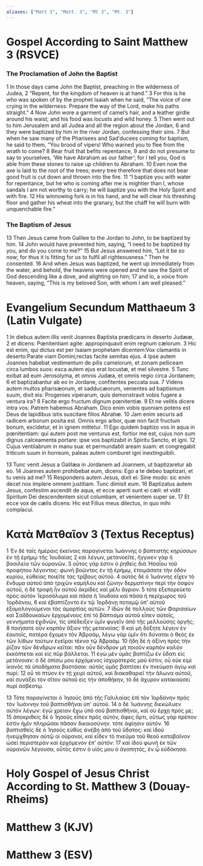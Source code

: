 ```yaml
---
aliases: ["Matt 3", "Matt. 3", "Mt 3", "Mt. 3"]
---
```



# Gospel According to Saint Matthew 3 (RSVCE)

### The Proclamation of John the Baptist
1 In those days came John the Baptist, preaching in the wilderness of Judea,
2 “Repent, for the kingdom of heaven is at hand.”
3 For this is he who was spoken of by the prophet Isaiah when he said, “The voice of one crying in the wilderness: Prepare the way of the Lord, make his paths straight.”
4 Now John wore a garment of camel’s hair, and a leather girdle around his waist; and his food was locusts and wild honey.
5 Then went out to him Jerusalem and all Judea and all the region about the Jordan,
6 and they were baptized by him in the river Jordan, confessing their sins.
7 But when he saw many of the Pharisees and Sadʹducees coming for baptism, he said to them, “You brood of vipers! Who warned you to flee from the wrath to come?
8 Bear fruit that befits repentance,
9 and do not presume to say to yourselves, ‘We have Abraham as our father’; for I tell you, God is able from these stones to raise up children to Abraham.
10 Even now the axe is laid to the root of the trees; every tree therefore that does not bear good fruit is cut down and thrown into the fire.
11 “I baptize you with water for repentance, but he who is coming after me is mightier than I, whose sandals I am not worthy to carry; he will baptize you with the Holy Spirit and with fire.
12 His winnowing fork is in his hand, and he will clear his threshing floor and gather his wheat into the granary, but the chaff he will burn with unquenchable fire.”
### The Baptism of Jesus
13 Then Jesus came from Galilee to the Jordan to John, to be baptized by him.
14 John would have prevented him, saying, “I need to be baptized by you, and do you come to me?”
15 But Jesus answered him, “Let it be so now; for thus it is fitting for us to fulfil all righteousness.” Then he consented.
16 And when Jesus was baptized, he went up immediately from the water, and behold, the heavens were opened and he saw the Spirit of God descending like a dove, and alighting on him;
17 and lo, a voice from heaven, saying, “This is my beloved Son, with whom I am well pleased.”


# Evangelium Secundum Matthaeum 3 (Latin Vulgate)

1 In diebus autem illis venit Joannes Baptista prædicans in deserto Judææ,
2 et dicens: Pœnitentiam agite: appropinquavit enim regnum cælorum.
3 Hic est enim, qui dictus est per Isaiam prophetam dicentem:Vox clamantis in deserto:Parate viam Domini;rectas facite semitas ejus.
4 Ipse autem Joannes habebat vestimentum de pilis camelorum, et zonam pelliceam circa lumbos suos: esca autem ejus erat locustæ, et mel silvestre.
5 Tunc exibat ad eum Jerosolyma, et omnis Judæa, et omnis regio circa Jordanem;
6 et baptizabantur ab eo in Jordane, confitentes peccata sua.
7 Videns autem multos pharisæorum, et sadducæorum, venientes ad baptismum suum, dixit eis: Progenies viperarum, quis demonstravit vobis fugere a ventura ira?
8 Facite ergo fructum dignum pœnitentiæ.
9 Et ne velitis dicere intra vos: Patrem habemus Abraham. Dico enim vobis quoniam potens est Deus de lapidibus istis suscitare filios Abrahæ.
10 Jam enim securis ad radicem arborum posita est. Omnis ergo arbor, quæ non facit fructum bonum, excidetur, et in ignem mittetur.
11 Ego quidem baptizo vos in aqua in pœnitentiam: qui autem post me venturus est, fortior me est, cujus non sum dignus calceamenta portare: ipse vos baptizabit in Spiritu Sancto, et igni.
12 Cujus ventilabrum in manu sua: et permundabit aream suam: et congregabit triticum suum in horreum, paleas autem comburet igni inextinguibili.

13 Tunc venit Jesus a Galilæa in Jordanem ad Joannem, ut baptizaretur ab eo.
14 Joannes autem prohibebat eum, dicens: Ego a te debeo baptizari, et tu venis ad me?
15 Respondens autem Jesus, dixit ei: Sine modo: sic enim decet nos implere omnem justitiam. Tunc dimisit eum.
16 Baptizatus autem Jesus, confestim ascendit de aqua, et ecce aperti sunt ei cæli: et vidit Spiritum Dei descendentem sicut columbam, et venientem super se.
17 Et ecce vox de cælis dicens: Hic est Filius meus dilectus, in quo mihi complacui.


# Κατὰ Ματθαῖον 3 (Textus Receptus)

1 Ἐν δὲ ταῖς ἡμέραις ἐκείναις παραγίνεται Ἰωάννης ὁ βαπτιστὴς κηρύσσων ἐν τῇ ἐρήμῳ τῆς Ἰουδαίας
2 καὶ λέγων, μετανοεῖτε, ἤγγικεν γὰρ ἡ βασιλεία τῶν οὐρανῶν.
3 οὗτος γάρ ἐστιν ὁ ῥηθεὶς διὰ Ἠσαΐου τοῦ προφήτου λέγοντος: φωνὴ βοῶντος ἐν τῇ ἐρήμῳ, ἑτοιμάσατε τὴν ὁδὸν κυρίου, εὐθείας ποιεῖτε τὰς τρίβους αὐτοῦ.
4 αὐτὸς δὲ ὁ Ἰωάννης εἶχεν τὸ ἔνδυμα αὐτοῦ ἀπὸ τριχῶν καμήλου καὶ ζώνην δερματίνην περὶ τὴν ὀσφὺν αὐτοῦ, ἡ δὲ τροφὴ ἦν αὐτοῦ ἀκρίδες καὶ μέλι ἄγριον.
5 τότε ἐξεπορεύετο πρὸς αὐτὸν Ἱεροσόλυμα καὶ πᾶσα ἡ Ἰουδαία καὶ πᾶσα ἡ περίχωρος τοῦ Ἰορδάνου,
6 καὶ ἐβαπτίζοντο ἐν τῷ Ἰορδάνῃ ποταμῷ ὑπ' αὐτοῦ ἐξομολογούμενοι τὰς ἁμαρτίας αὐτῶν.
7 ἰδὼν δὲ πολλοὺς τῶν Φαρισαίων καὶ Σαδδουκαίων ἐρχομένους ἐπὶ τὸ βάπτισμα αὐτοῦ εἶπεν αὐτοῖς, γεννήματα ἐχιδνῶν, τίς ὑπέδειξεν ὑμῖν φυγεῖν ἀπὸ τῆς μελλούσης ὀργῆς;
8 ποιήσατε οὖν καρπὸν ἄξιον τῆς μετανοίας:
9 καὶ μὴ δόξητε λέγειν ἐν ἑαυτοῖς, πατέρα ἔχομεν τὸν Ἀβραάμ, λέγω γὰρ ὑμῖν ὅτι δύναται ὁ θεὸς ἐκ τῶν λίθων τούτων ἐγεῖραι τέκνα τῷ Ἀβραάμ.
10 ἤδη δὲ ἡ ἀξίνη πρὸς τὴν ῥίζαν τῶν δένδρων κεῖται: πᾶν οὖν δένδρον μὴ ποιοῦν καρπὸν καλὸν ἐκκόπτεται καὶ εἰς πῦρ βάλλεται.
11 ἐγὼ μὲν ὑμᾶς βαπτίζω ἐν ὕδατι εἰς μετάνοιαν: ὁ δὲ ὀπίσω μου ἐρχόμενος ἰσχυρότερός μού ἐστιν, οὗ οὐκ εἰμὶ ἱκανὸς τὰ ὑποδήματα βαστάσαι: αὐτὸς ὑμᾶς βαπτίσει ἐν πνεύματι ἁγίῳ καὶ πυρί:
12 οὗ τὸ πτύον ἐν τῇ χειρὶ αὐτοῦ, καὶ διακαθαριεῖ τὴν ἅλωνα αὐτοῦ, καὶ συνάξει τὸν σῖτον αὐτοῦ εἰς τὴν ἀποθήκην, τὸ δὲ ἄχυρον κατακαύσει πυρὶ ἀσβέστῳ.

13 Τότε παραγίνεται ὁ Ἰησοῦς ἀπὸ τῆς Γαλιλαίας ἐπὶ τὸν Ἰορδάνην πρὸς τὸν Ἰωάννην τοῦ βαπτισθῆναι ὑπ' αὐτοῦ.
14 ὁ δὲ Ἰωάννης διεκώλυεν αὐτὸν λέγων: ἐγὼ χρείαν ἔχω ὑπὸ σοῦ βαπτισθῆναι, καὶ σὺ ἔρχῃ πρός με;
15 ἀποκριθεὶς δὲ ὁ Ἰησοῦς εἶπεν πρὸς αὐτόν, ἄφες ἄρτι, οὕτως γὰρ πρέπον ἐστὶν ἡμῖν πληρῶσαι πᾶσαν δικαιοσύνην. τότε ἀφίησιν αὐτόν.
16 βαπτισθεὶς δὲ ὁ Ἰησοῦς εὐθὺς ἀνέβη ἀπὸ τοῦ ὕδατος: καὶ ἰδοὺ ἠνεῴχθησαν αὐτῷ οἱ οὐρανοί, καὶ εἶδεν τὸ πνεῦμα τοῦ θεοῦ καταβαῖνον ὡσεὶ περιστερὰν καὶ ἐρχόμενον ἐπ' αὐτόν:
17 καὶ ἰδοὺ φωνὴ ἐκ τῶν οὐρανῶν λέγουσα, οὗτός ἐστιν ὁ υἱός μου ὁ ἀγαπητός, ἐν ᾧ εὐδόκησα.


# Holy Gospel of Jesus Christ According to St. Matthew 3 (Douay-Rheims)


# Matthew 3 (KJV)


# Matthew 3 (ESV)

